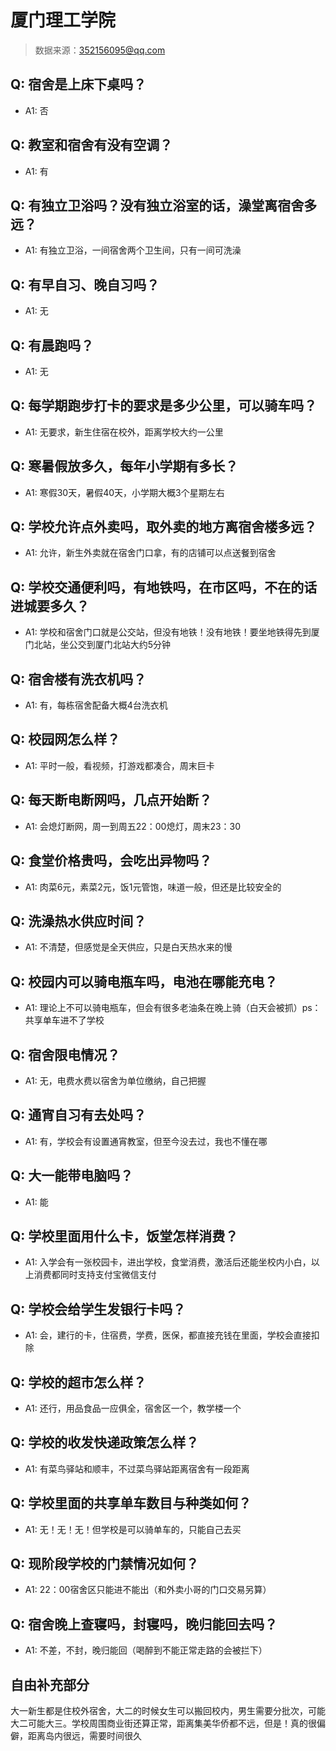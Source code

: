 # 厦门理工学院

> 数据来源：352156095@qq.com

## Q: 宿舍是上床下桌吗？

- A1: 否

## Q: 教室和宿舍有没有空调？

- A1: 有

## Q: 有独立卫浴吗？没有独立浴室的话，澡堂离宿舍多远？

- A1: 有独立卫浴，一间宿舍两个卫生间，只有一间可洗澡

## Q: 有早自习、晚自习吗？

- A1: 无

## Q: 有晨跑吗？

- A1: 无

## Q: 每学期跑步打卡的要求是多少公里，可以骑车吗？

- A1: 无要求，新生住宿在校外，距离学校大约一公里

## Q: 寒暑假放多久，每年小学期有多长？

- A1: 寒假30天，暑假40天，小学期大概3个星期左右

## Q: 学校允许点外卖吗，取外卖的地方离宿舍楼多远？

- A1: 允许，新生外卖就在宿舍门口拿，有的店铺可以点送餐到宿舍

## Q: 学校交通便利吗，有地铁吗，在市区吗，不在的话进城要多久？

- A1: 学校和宿舍门口就是公交站，但没有地铁！没有地铁！要坐地铁得先到厦门北站，坐公交到厦门北站大约5分钟

## Q: 宿舍楼有洗衣机吗？

- A1: 有，每栋宿舍配备大概4台洗衣机

## Q: 校园网怎么样？

- A1: 平时一般，看视频，打游戏都凑合，周末巨卡

## Q: 每天断电断网吗，几点开始断？

- A1: 会熄灯断网，周一到周五22：00熄灯，周末23：30

## Q: 食堂价格贵吗，会吃出异物吗？

- A1: 肉菜6元，素菜2元，饭1元管饱，味道一般，但还是比较安全的

## Q: 洗澡热水供应时间？

- A1: 不清楚，但感觉是全天供应，只是白天热水来的慢

## Q: 校园内可以骑电瓶车吗，电池在哪能充电？

- A1: 理论上不可以骑电瓶车，但会有很多老油条在晚上骑（白天会被抓）ps：共享单车进不了学校

## Q: 宿舍限电情况？

- A1: 无，电费水费以宿舍为单位缴纳，自己把握

## Q: 通宵自习有去处吗？

- A1: 有，学校会有设置通宵教室，但至今没去过，我也不懂在哪

## Q: 大一能带电脑吗？

- A1: 能

## Q: 学校里面用什么卡，饭堂怎样消费？

- A1: 入学会有一张校园卡，进出学校，食堂消费，激活后还能坐校内小白，以上消费都同时支持支付宝微信支付

## Q: 学校会给学生发银行卡吗？

- A1: 会，建行的卡，住宿费，学费，医保，都直接充钱在里面，学校会直接扣除

## Q: 学校的超市怎么样？

- A1: 还行，用品食品一应俱全，宿舍区一个，教学楼一个

## Q: 学校的收发快递政策怎么样？

- A1: 有菜鸟驿站和顺丰，不过菜鸟驿站距离宿舍有一段距离

## Q: 学校里面的共享单车数目与种类如何？

- A1: 无！无！无！但学校是可以骑单车的，只能自己去买

## Q: 现阶段学校的门禁情况如何？

- A1: 22：00宿舍区只能进不能出（和外卖小哥的门口交易另算）

## Q: 宿舍晚上查寝吗，封寝吗，晚归能回去吗？

- A1: 不差，不封，晚归能回（喝醉到不能正常走路的会被拦下）

## 自由补充部分

大一新生都是住校外宿舍，大二的时候女生可以搬回校内，男生需要分批次，可能大二可能大三。学校周围商业街还算正常，距离集美华侨都不远，但是！真的很偏僻，距离岛内很远，需要时间很久